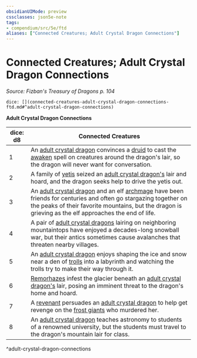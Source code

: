 ```yaml
---
obsidianUIMode: preview
cssclasses: json5e-note
tags:
- compendium/src/5e/ftd
aliases: ["Connected Creatures; Adult Crystal Dragon Connections"]
---
```

# Connected Creatures; Adult Crystal Dragon Connections
*Source: Fizban's Treasury of Dragons p. 104* 

`dice: [](connected-creatures-adult-crystal-dragon-connections-ftd.md#^adult-crystal-dragon-connections)`

**Adult Crystal Dragon Connections**

| dice: d8 | Connected Creatures |
|----------|---------------------|
| 1 | An [adult crystal dragon](/2-Mechanics/CLI/bestiary/dragon/adult-crystal-dragon-ftd.md) convinces a [druid](/2-Mechanics/CLI/bestiary/humanoid/druid.md) to cast the [awaken](/2-Mechanics/CLI/spells/awaken.md) spell on creatures around the dragon's lair, so the dragon will never want for conversation. |
| 2 | A family of [yetis](/2-Mechanics/CLI/bestiary/monstrosity/yeti.md) seized an [adult crystal dragon's](/2-Mechanics/CLI/bestiary/dragon/adult-crystal-dragon-ftd.md) lair and hoard, and the dragon seeks help to drive the yetis out. |
| 3 | An [adult crystal dragon](/2-Mechanics/CLI/bestiary/dragon/adult-crystal-dragon-ftd.md) and an elf [archmage](/2-Mechanics/CLI/bestiary/humanoid/archmage.md) have been friends for centuries and often go stargazing together on the peaks of their favorite mountains, but the dragon is grieving as the elf approaches the end of life. |
| 4 | A pair of [adult crystal dragons](/2-Mechanics/CLI/bestiary/dragon/adult-crystal-dragon-ftd.md) lairing on neighboring mountaintops have enjoyed a decades-long snowball war, but their antics sometimes cause avalanches that threaten nearby villages. |
| 5 | An [adult crystal dragon](/2-Mechanics/CLI/bestiary/dragon/adult-crystal-dragon-ftd.md) enjoys shaping the ice and snow near a den of [trolls](/2-Mechanics/CLI/bestiary/giant/troll.md) into a labyrinth and watching the trolls try to make their way through it. |
| 6 | [Remorhazes](/2-Mechanics/CLI/bestiary/monstrosity/remorhaz.md) infest the glacier beneath an [adult crystal dragon's](/2-Mechanics/CLI/bestiary/dragon/adult-crystal-dragon-ftd.md) lair, posing an imminent threat to the dragon's home and hoard. |
| 7 | A [revenant](/2-Mechanics/CLI/bestiary/undead/revenant.md) persuades an [adult crystal dragon](/2-Mechanics/CLI/bestiary/dragon/adult-crystal-dragon-ftd.md) to help get revenge on the [frost giants](/2-Mechanics/CLI/bestiary/giant/frost-giant.md) who murdered her. |
| 8 | An [adult crystal dragon](/2-Mechanics/CLI/bestiary/dragon/adult-crystal-dragon-ftd.md) teaches astronomy to students of a renowned university, but the students must travel to the dragon's mountain lair for class. |
^adult-crystal-dragon-connections